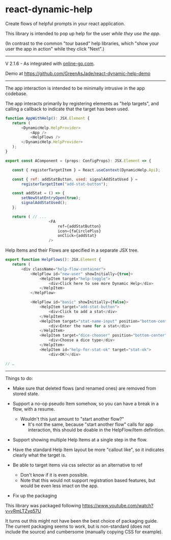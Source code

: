 # react-dynamic-help
Create flows of helpful prompts in your react application.

This library is intended to pop up help for the user _while they use the app_.

(In contrast to the common "tour based" help libraries, which "show your user the app in action" while they click "Next".)

---

V 2.1.6 - As integrated with [online-go.com](https://online-go.com).

Demo at https://github.com/GreenAsJade/react-dynamic-help-demo

---

The app interaction is intended to be minimally intrusive in the app codebase.

The app interacts primarily by registering elements as "help targets", and calling a callback to indicate that the target has been used.
```js
function AppWithHelp(): JSX.Element {
   return (
       <DynamicHelp.HelpProvider>
           <App />
           <HelpFlows />
       </DynamicHelp.HelpProvider>
   );
}

export const AComponent = (props: ConfigProps): JSX.Element => {

   const { registerTargetItem } = React.useContext(DynamicHelp.Api);

   const { ref: addStatButton, used: signalAddStatUsed } =
       registerTargetItem("add-stat-button");

   const addStat = () => {
       setNewStatEntryOpen(true);
       signalAddStatUsed();
   };

   return ( // ...
                   <FA
                       ref={addStatButton}
                       icon={faCirclePlus}
                       onClick={addStat}
                   />

```

Help Items and their Flows are specified in a separate JSX tree.

```js
export function HelpFlows(): JSX.Element {
   return (
       <div className="help-flow-container">
           <HelpFlow id="new-user" showInitially={true}>
               <HelpItem target="help-toggle">
                   <div>Click here to see more Dynamic Help</div>
               </HelpItem>
           </HelpFlow>

           <HelpFlow id="basic" showInitially={false}>
               <HelpItem target="add-stat-button">
                   <div>Click to add a stat</div>
               </HelpItem>
               <HelpItem target="stat-name-input" position="bottom-centre">
                   <div>Enter the name for a stat</div>
               </HelpItem>
               <HelpItem target="dice-chooser" position="bottom-center">
                   <div>Choose a dice type</div>
               </HelpItem>
               <HelpItem id="help-for-stat-ok" target="stat-ok">
                   <div>OK?</div>

// …
```

---

Things to do:

 - Make sure that deleted flows (and renamed ones) are removed from stored state.

 - Support a no-op pseudo Item somehow, so you can have a break in a flow, with a resume.
    - Wouldn't this just amount to "start another flow?"
       - It's not the same, because "start another flow" calls for app interaction, this should be doable in the HelpFlow/Item definition.

 - Support showing multiple Help Items at a single step in the flow.

 - Have the standard Help Item layout be more "callout like", so it indicates clearly what the target is.

 - Be able to target items via css selector as an alternative to ref
    - Don't know if it is even possible.
    - Note that this would not support registration based features, but would be even less imact on the app.

 - Fix up the packaging

This library was packaged following https://www.youtube.com/watch?v=vRmLTZyq57U

It turns out this might not have been the best choice of packaging guide.   The current packaging seems to work, but is non-standard (does not include the source) and cumbersome (manually copying CSS for example).
